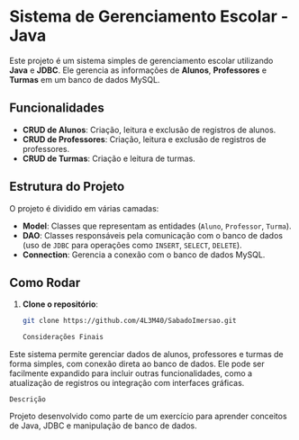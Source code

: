 # Sistema de Gerenciamento Escolar - Java

Este projeto é um sistema simples de gerenciamento escolar utilizando **Java** e **JDBC**. Ele gerencia as informações de **Alunos**, **Professores** e **Turmas** em um banco de dados MySQL.

## Funcionalidades
- **CRUD de Alunos**: Criação, leitura e exclusão de registros de alunos.
- **CRUD de Professores**: Criação, leitura e exclusão de registros de professores.
- **CRUD de Turmas**: Criação e leitura de turmas.

## Estrutura do Projeto
O projeto é dividido em várias camadas:
- **Model**: Classes que representam as entidades (`Aluno`, `Professor`, `Turma`).
- **DAO**: Classes responsáveis pela comunicação com o banco de dados (uso de `JDBC` para operações como `INSERT`, `SELECT`, `DELETE`).
- **Connection**: Gerencia a conexão com o banco de dados MySQL.

## Como Rodar
1. **Clone o repositório**:
   ```bash
   git clone https://github.com/4L3M40/SabadoImersao.git

   Considerações Finais
Este sistema permite gerenciar dados de alunos, professores e turmas de forma simples, com conexão direta ao banco de dados. Ele pode ser facilmente expandido para incluir outras funcionalidades, 
como a atualização de registros ou integração com interfaces gráficas.

    Descrição
Projeto desenvolvido como parte de um exercício para aprender conceitos de Java, JDBC e manipulação de banco de dados.
